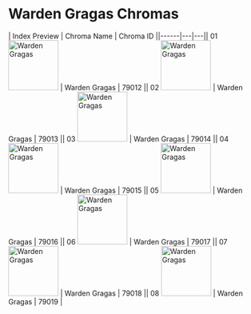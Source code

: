 # Warden Gragas Chromas

| Index  Preview | Chroma Name | Chroma ID ||------|---|---|| 01  <img src='https://raw.communitydragon.org/latest/plugins/rcp-be-lol-game-data/global/default/v1/champion-chroma-images/79/79012.png' alt='Warden Gragas' width='100'> | Warden Gragas | 79012 || 02  <img src='https://raw.communitydragon.org/latest/plugins/rcp-be-lol-game-data/global/default/v1/champion-chroma-images/79/79013.png' alt='Warden Gragas' width='100'> | Warden Gragas | 79013 || 03  <img src='https://raw.communitydragon.org/latest/plugins/rcp-be-lol-game-data/global/default/v1/champion-chroma-images/79/79014.png' alt='Warden Gragas' width='100'> | Warden Gragas | 79014 || 04  <img src='https://raw.communitydragon.org/latest/plugins/rcp-be-lol-game-data/global/default/v1/champion-chroma-images/79/79015.png' alt='Warden Gragas' width='100'> | Warden Gragas | 79015 || 05  <img src='https://raw.communitydragon.org/latest/plugins/rcp-be-lol-game-data/global/default/v1/champion-chroma-images/79/79016.png' alt='Warden Gragas' width='100'> | Warden Gragas | 79016 || 06  <img src='https://raw.communitydragon.org/latest/plugins/rcp-be-lol-game-data/global/default/v1/champion-chroma-images/79/79017.png' alt='Warden Gragas' width='100'> | Warden Gragas | 79017 || 07  <img src='https://raw.communitydragon.org/latest/plugins/rcp-be-lol-game-data/global/default/v1/champion-chroma-images/79/79018.png' alt='Warden Gragas' width='100'> | Warden Gragas | 79018 || 08  <img src='https://raw.communitydragon.org/latest/plugins/rcp-be-lol-game-data/global/default/v1/champion-chroma-images/79/79019.png' alt='Warden Gragas' width='100'> | Warden Gragas | 79019 |